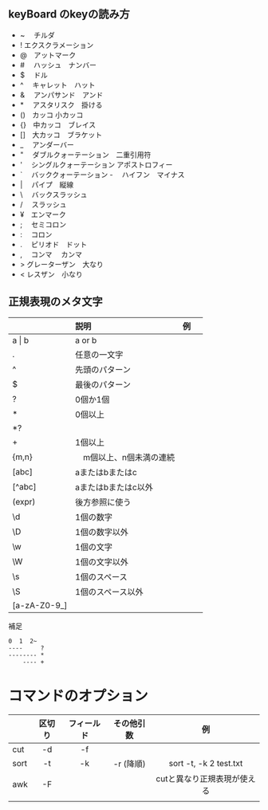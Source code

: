 ## keyBoard のkeyの読み方

- ~　 チルダ
- !      エクスクラメーション
- @　アットマーク
- #　 ハッシュ　ナンバー
- $　 ドル
- ^　  キャレット　ハット
- &　 アンパサンド　アンド
- *　  アスタリスク　掛ける
- ()　カッコ   小カッコ
- {}　中カッコ　ブレイス
- []　大カッコ　ブラケット
- _　 アンダーバー
- "　 ダブルクォーテーション　二重引用符
- '　  シングルクォーテーション    アポストロフィー
- `　 バッククォーテーション
-　 ハイフン　マイナス
- |　 パイプ　縦線
- \　 バックスラッシュ
- /　 スラッシュ
- ¥　エンマーク
- ;　 セミコロン
- :　 コロン
- .　 ピリオド　ドット
- ,　 コンマ 　カンマ
- \> グレーターザン　大なり
- < レスザン　小なり


## 正規表現のメタ文字
||説明|例||
|:--|:--|:--|:--|
|a \| b|a or b|||
|.|任意の一文字|||
|^|先頭のパターン|||
|$|最後のパターン|||
|?|0個か1個|||
|*|0個以上|||
|*?||||
|+|1個以上|||
|{m,n}|　m個以上、n個未満の連続|||
|[abc]|aまたはbまたはc|||
|[^abc]|aまたはbまたはc以外|||
|(expr)|後方参照に使う|||
|\d|1個の数字|||
|\D|1個の数字以外|||
|\w|1個の文字|||
|\W|1個の文字以外|||
|\s|1個のスペース|||
|\S|1個のスペース以外|||
|[a-zA-Z0-9_]||||

補足
```
0  1  2~
----     ?
-------- *
    ---- +
```

# コマンドのオプション

||区切り|フィールド|その他引数|例|
|:--|:-:|:-:|:-:|:-:|
|cut|-d|-f|||
|sort|-t|-k|-r (降順)|sort -t, -k 2 test.txt|
|awk|-F|||cutと異なり正規表現が使える|
||||||

